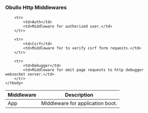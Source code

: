 
### Obullo Http Middlewares

<table>
    <thead>
        <tr>
            <th>Middleware</th>
            <th>Description</th>
        </tr>
    </thead>
    <tbody>
        <tr>
            <td>App</td>
            <td>Middleware for application boot.</td>
        </tr>
          
        <tr>
            <td>Auth</td>
            <td>Middleware for authorized user.</td>
        </tr>
        
        <tr>
            <td>Csrf</td>
            <td>Middleware for to verify csrf form requests.</td>
        </tr>
        
        <tr>
            <td>Debugger</td>
            <td>Middleware for emit page requests to http debugger websocket server.</td>
        </tr>
    </tbody>
</table>
